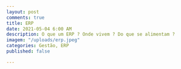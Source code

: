 ```yaml
---
layout: post
comments: true
title: ERP
date: 2021-05-04 6:00 AM
description: O que um ERP ? Onde vivem ? Do que se alimentam ?
imagem: "/uploads/erp.jpeg"
categories: Gestão, ERP
published: false

---
```

